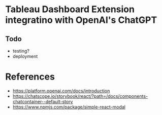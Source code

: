 # Tableau Dashboard Extension integratino with OpenAI's ChatGPT 

## Todo
* testing?
* deployment


# References
* https://platform.openai.com/docs/introduction
* https://chatscope.io/storybook/react/?path=/docs/components-chatcontainer--default-story
* https://www.npmjs.com/package/simple-react-modal